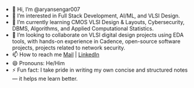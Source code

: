 - 👋 Hi, I’m @aryansengar007
- 👀 I’m interested in Full Stack Development, AI/ML, and VLSI Design.
- 🌱 I’m currently learning CMOS VLSI Design & Layouts, Cybersecurity, DBMS, Algorithms, and Applied Computational Statistics.
- 💞️ I’m looking to collaborate on VLSI digital design projects using EDA tools, with hands-on experience in Cadence, open-source software projects, projects related to network security.
- 📫 How to reach me [Mail](sengararyan997@gmail.com) | [LinkedIn](https://www.linkedin.com/in/aryan-sengar-786b96290/)
- 😄 Pronouns: He/Him
- ⚡ Fun fact: I take pride in writing my own concise and structured notes — it helps me learn better.

<!---
aryansengar007/aryansengar007 is a ✨ special ✨ repository because its `README.md` (this file) appears on your GitHub profile.
You can click the Preview link to take a look at your changes.
--->

